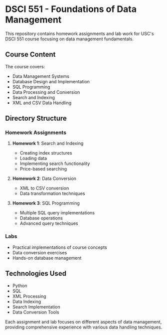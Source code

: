 # DSCI 551 - Foundations of Data Management

This repository contains homework assignments and lab work for USC's DSCI 551 course focusing on data management fundamentals.

## Course Content

The course covers:
- Data Management Systems
- Database Design and Implementation
- SQL Programming
- Data Processing and Conversion
- Search and Indexing
- XML and CSV Data Handling

## Directory Structure

### Homework Assignments

1. **Homework 1**: Search and Indexing
   - Creating index structures
   - Loading data
   - Implementing search functionality
   - Price-based searching

2. **Homework 2**: Data Conversion
   - XML to CSV conversion
   - Data transformation techniques

3. **Homework 3**: SQL Programming
   - Multiple SQL query implementations
   - Database operations
   - Advanced query techniques

### Labs
- Practical implementations of course concepts
- Data conversion exercises
- Hands-on database management

## Technologies Used
- Python
- SQL
- XML Processing
- Data Indexing
- Search Implementation
- Data Conversion Tools

Each assignment and lab focuses on different aspects of data management, providing comprehensive experience with various data handling techniques.

